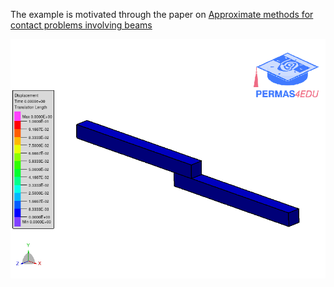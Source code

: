 The example is motivated through the paper on [Approximate methods for contact problems involving beams](https://doi.org/10.1177/03093247231200911)

![Contact of two beams](contact.gif)
